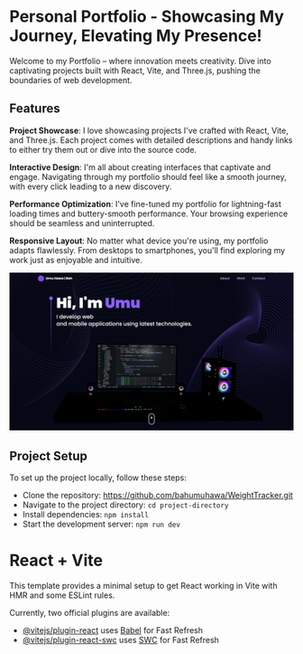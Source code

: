 # Personal Portfolio - Showcasing My Journey, Elevating My Presence!

Welcome to my Portfolio – where innovation meets creativity. Dive into captivating projects built with React, Vite, and Three.js, pushing the boundaries of web development.

## Features

**Project Showcase**: I love showcasing projects I've crafted with React, Vite, and Three.js. Each project comes with detailed descriptions and handy links to either try them out or dive into the source code.

**Interactive Design**: I'm all about creating interfaces that captivate and engage. Navigating through my portfolio should feel like a smooth journey, with every click leading to a new discovery. 

**Performance Optimization**: I've fine-tuned my portfolio for lightning-fast loading times and buttery-smooth performance. Your browsing experience should be seamless and uninterrupted.

**Responsive Layout**: No matter what device you're using, my portfolio adapts flawlessly. From desktops to smartphones, you'll find exploring my work just as enjoyable and intuitive.


 ![Personal Portfolio](portfolio.png)


## Project Setup

To set up the project locally, follow these steps:

- Clone the repository: https://github.com/bahumuhawa/WeightTracker.git
- Navigate to the project directory: `cd project-directory`
- Install dependencies: `npm install`
- Start the development server: `npm run dev`

# React + Vite

This template provides a minimal setup to get React working in Vite with HMR and some ESLint rules.

Currently, two official plugins are available:

- [@vitejs/plugin-react](https://github.com/vitejs/vite-plugin-react/blob/main/packages/plugin-react/README.md) uses [Babel](https://babeljs.io/) for Fast Refresh
- [@vitejs/plugin-react-swc](https://github.com/vitejs/vite-plugin-react-swc) uses [SWC](https://swc.rs/) for Fast Refresh
